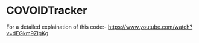 # COVOIDTracker

For a detailed explaination of this code:- https://www.youtube.com/watch?v=dEGkm9ZIgKg

